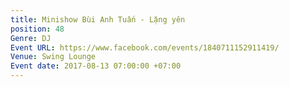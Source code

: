 ```yaml
---
title: Minishow Bùi Anh Tuấn - Lặng yên
position: 48
Genre: DJ
Event URL: https://www.facebook.com/events/1840711152911419/
Venue: Swing Lounge
Event date: 2017-08-13 07:00:00 +07:00
---
```


